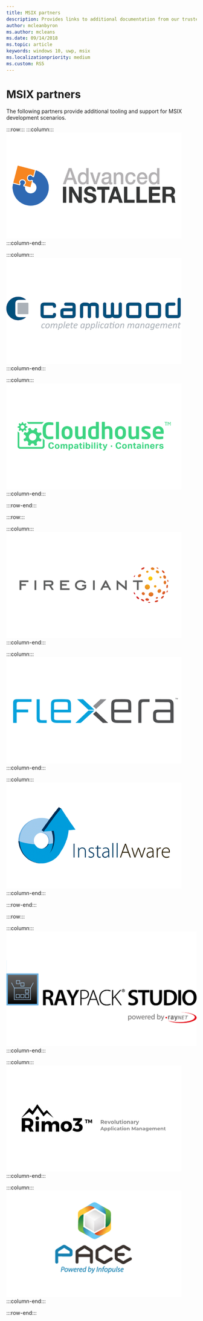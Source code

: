```yaml
---
title: MSIX partners
description: Provides links to additional documentation from our trusted partners on MSIX tooling and support.
author: mcleanbyron
ms.author: mcleans
ms.date: 09/14/2018
ms.topic: article
keywords: windows 10, uwp, msix
ms.localizationpriority: medium
ms.custom: RS5
---
```


# MSIX partners

The following partners provide additional tooling and support for MSIX development scenarios.

:::row:::
:::column:::
[![Advanced Installer logo](images/AdvancedInstaller_Logo.png)](https://www.advancedinstaller.com/desktop-bridge)
:::column-end:::

:::column:::
[![Camwood logo](images/Camwood_Logo_2.png)](http://camwood.com/windows-10/)
:::column-end:::

:::column:::
[![Cloudhouse logo](images/CloudHouse_Logo.png)](https://cloudhouse.com/msixpr)
:::column-end:::

:::row-end:::

:::row:::

:::column:::
[![FireGiant logo](images/FireGiant_Logo.png)](https://www.firegiant.com/r/msix/)
:::column-end:::

:::column:::
[![Flexera logo](images/Flexera_Logo.png)](https://www.flexera.com/company/news/press-releases/Flexera-Launches-Support-for-Microsofts-MSIX.html)    
:::column-end:::

:::column:::
[![Installaware logo](images/installAware_logo.png)](https://www.installaware.com/msix.htm)
:::column-end:::

:::row-end:::

:::row:::

:::column:::
[![Raynet logo](images/RayPackStudio_Logo_offset.png)](https://raynet.de/en/msix/)
:::column-end:::

:::column:::
[![Rimo3 logo](images/Rimo3_Logo.png)](https://rimo3.com/activ/)
:::column-end:::

:::column:::
[![Pace logo](images/Pace_Logo.png)](https://pacesuite.com/convert-exe-to-msix/)
:::column-end:::

:::row-end:::


<!--
    :::column:::
     [![Apptimized logo](images/Apptimized_Logo.png)](https://www.apptimized.com/solutions/)  
    :::column-end:::
-->

<!--
    :::column:::
	[![Emco logo](images/EMCO_Software_Logo.png)](https://emcosoftware.com/msi-package-builder)
    :::column-end:::
-->
